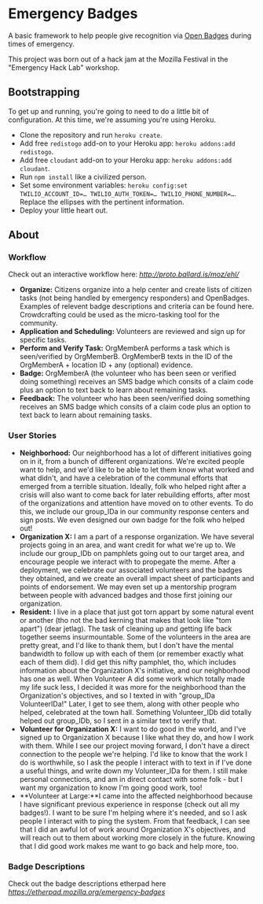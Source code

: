 # Emergency Badges

A basic framework to help people give recognition via [Open Badges](http://openbadges.org/ "OpenBadges") during times of emergency. 

This project was born out of a hack jam at the Mozilla Festival in the "Emergency Hack Lab" workshop.

## Bootstrapping

To get up and running, you're going to need to do a little bit of configuration. At this time, we're assuming you're using Heroku.

* Clone the repository and run `heroku create`.
* Add free `redistogo` add-on to your Heroku app: `heroku addons:add redistogo`.
* Add free `cloudant` add-on to your Heroku app: `heroku addons:add cloudant`.
* Run `npm install` like a civilized person.
* Set some environment variables: `heroku config:set TWILIO_ACCOUNT_ID=… TWILIO_AUTH_TOKEN=… TWILIO_PHONE_NUMBER=…`. Replace the ellipses with the pertinent information.
* Deploy your little heart out.

## About

### Workflow

Check out an interactive workflow here: *http://proto.ballard.is/moz/ehl/*

* **Organize:** Citizens organize into a help center and create lists of citizen tasks (not being handled by emergency responders) and OpenBadges. Examples of relevent badge descriptions and criteria can be found here. Crowdcrafting could be used as the micro-tasking tool for the community.
* **Application and Scheduling:** Volunteers are reviewed and sign up for specific tasks.
* **Perform and Verify Task:** OrgMemberA performs a task which is seen/verified by OrgMemberB. OrgMemberB texts in the ID of the OrgMemberA + location ID + any (optional) evidence. 
* **Badge:** OrgMemberA (the volunteer who has been seen or verified doing something) receives an SMS badge which consits of a claim code plus an option to text back to learn about remaining tasks.
* **Feedback:** The volunteer who has been seen/verified doing something receives an SMS badge which consits of a claim code plus an option to text back to learn about remaining tasks.

### User Stories

* **Neighborhood:** Our neighborhood has a lot of different initiatives going on in it, from a bunch of different organizations. We're excited people want to help, and we'd like to be able to let them know what worked and what didn't, and have a celebration of the communal efforts that emerged from a terrible situation. Ideally, folk who helped right after a crisis will also want to come back for later rebuilding efforts, after most of the organizations and attention have moved on to other events. To do this, we include our group_IDa in our community response centers and sign posts. We even designed our own badge for the folk who helped out! 
* **Organization X:** I am a part of a response organization. We have several projects going in an area, and want credit for what we're up to. We include our group_IDb on pamphlets going out to our target area, and encourage people we interact with to propegate the meme. After a deployment, we celebrate our associated volunteers and the badges they obtained, and we create an overall impact sheet of participants and points of endorsement. We may even set up a mentorship program between people with advanced badges and those first joining our organization.
* **Resident:** I live in a place that just got torn appart by some natural event or another (tho not the bad kerning that makes that look like "tom apart") (dear jetlag). The task of cleaning up and getting life back together seems insurmountable. Some of the volunteers in the area are pretty great, and I'd like to thank them, but I don't have the mental bandwidth to follow up with each of them (or remember exactly what each of them did). I did get this nifty pamphlet, tho, which includes information about the Organization X's initiative, and our neighborhood has one as well. When Volunteer A did some work which totally made my life suck less, I decided it was more for the neighborhood than the Organization's objectives, and so I texted in with "group_IDa VolunteerIDa!" Later, I get to see them, along with other people who helped, celebrated at the town hall. Something Volunteer_IDb did totally helped out group_IDb, so I sent in a similar text to verify that. 
* **Volunteer for Organization X:** I want to do good in the world, and I've signed up to Organization X because I like what they do, and how I work with them. While I see our project moving forward, I don't have a direct connection to the people we're helping. I'd like to know that the work I do is worthwhile, so I ask the people I interact with to text in if I've done a useful things, and write down my Volunteer_IDa for them. I still make personal connections, and am in direct contact with some folk - but I want my organization to know I'm going good work, too! 
* **Volunteer at Large:**I came into the affected neighborhood because I have significant previous experience in response (check out all my badges!). I want to be sure I'm helping where it's needed, and so I ask people I interact with to ping the system. From that feedback, I can see that I did an awful lot of work around Organization X's objectives, and will reach out to them about working more closely in the future. Knowing that I did good work makes me want to go back and help more, too. 

### Badge Descriptions

Check out the badge descriptions etherpad here *https://etherpad.mozilla.org/emergency-badges*